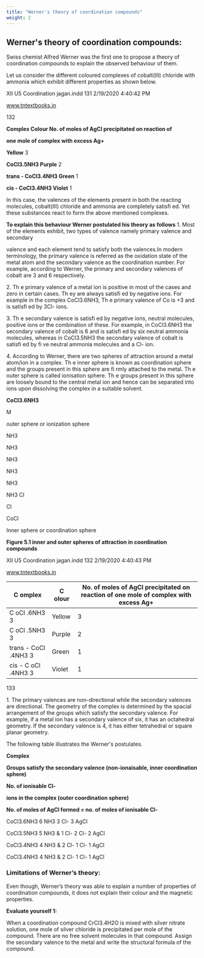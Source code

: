 ```yaml
---
title: "Werner's theory of coordination compounds"
weight: 2
---
```


## Werner's theory of coordination compounds:


Swiss chemist Alfred Werner was the first one to propose a theory of coordination compounds to explain the observed behaviour of them.

Let us consider the different coloured complexes of cobalt(III) chloride with ammonia which exhibit different properties as shown below.

XII U5 Coordination jagan.indd 131 2/19/2020 4:40:42 PM

www.tntextbooks.in




  

132

**Complex Colour No. of moles of AgCl precipitated on reaction of**

**one mole of complex with excess Ag+**

**Yellow** 3

**CoCl3.5NH3 Purple** 2

**trans - CoCl3.4NH3 Green** 1

**cis - CoCl3.4NH3 Violet** 1

In this case, the valences of the elements present in both the reacting molecules, cobalt(III) chloride and ammonia are completely satisfi ed. Yet these substances react to form the above mentioned complexes.

**To explain this behaviour Werner postulated his theory as follows** 1\. Most of the elements exhibit, two types of valence namely primary valence and secondary

valence and each element tend to satisfy both the valences.In modern terminology, the primary valence is referred as the oxidation state of the metal atom and the secondary valence as the coordination number. For example, according to Werner, the primary and secondary valences of cobalt are 3 and 6 respectively.

2\. Th e primary valence of a metal ion is positive in most of the cases and zero in certain cases. Th ey are always satisfi ed by negative ions. For example in the complex CoCl3.6NH3, Th e primary valence of Co is +3 and is satisfi ed by 3Cl- ions.

3\. Th e secondary valence is satisfi ed by negative ions, neutral molecules, positive ions or the combination of these. For example, in CoCl3.6NH3 the secondary valence of cobalt is 6 and is satisfi ed by six neutral ammonia molecules, whereas in CoCl3.5NH3 the secondary valence of cobalt is satisfi ed by fi ve neutral ammonia molecules and a Cl- ion.

4\. According to Werner, there are two spheres of attraction around a metal atom/ion in a complex. Th e inner sphere is known as coordination sphere and the groups present in this sphere are fi rmly attached to the metal. Th e outer sphere is called ionisation sphere. Th e groups present in this sphere are loosely bound to the central metal ion and hence can be separated into ions upon dissolving the complex in a suitable solvent.

**CoCl3.6NH3**

M

outer sphere or ionization sphere

NH3

NH3

NH3

NH3

NH3

NH3 Cl

Cl

CoCl

Inner sphere or coordination sphere

**Figure 5.1 inner and outer spheres of attraction in coordination compounds**

XII U5 Coordination jagan.indd 132 2/19/2020 4:40:43 PM

www.tntextbooks.in






| C omplex |C olour |No. of  moles of AgCl precipitated on reaction of one mole of complex with excess Ag+ |
|------|------|------|
| C oCl .6NH3 3 |Yellow |3 |
| C oCl .5NH3 3 |Purple |2 |
| trans - CoCl .4NH3 3 |Green |1 |
| cis - C oCl .4NH3 3 |Violet |1 |
  

133

1\. The primary valences are non-directional while the secondary valences are directional. The geometry of the complex is determined by the spacial arrangement of the groups which satisfy the secondary valence. For example, if a metal ion has a secondary valence of six, it has an octahedral geometry. If the secondary valence is 4, it has either tetrahedral or square planar geometry.

The following table illustrates the Werner's postulates.

**Complex**

**Groups satisfy the secondary valence (non-ionaisable, inner coordination sphere)**

**No. of ionisable Cl-**

**ions in the complex (outer coordination sphere)**

**No. of moles of AgCl formed = no. of moles of ionisable Cl-**

CoCl3.6NH3 6 NH3 3 Cl- 3 AgCl

CoCl3.5NH3 5 NH3 & 1 Cl- 2 Cl- 2 AgCl

CoCl3.4NH3 4 NH3 & 2 Cl- 1 Cl- 1 AgCl

CoCl3.4NH3 4 NH3 & 2 Cl- 1 Cl- 1 AgCl

### Limitations of Werner’s theory:


Even though, Werner’s theory was able to explain a number of properties of coordination compounds, it does not explain their colour and the magnetic properties.

**Evaluate yourself 1:**

When a coordination compound CrCl3.4H2O is mixed with silver nitrate solution, one mole of silver chloride is precipitated per mole of the compound. There are no free solvent molecules in that compound. Assign the secondary valence to the metal and write the structural formula of the compound.
